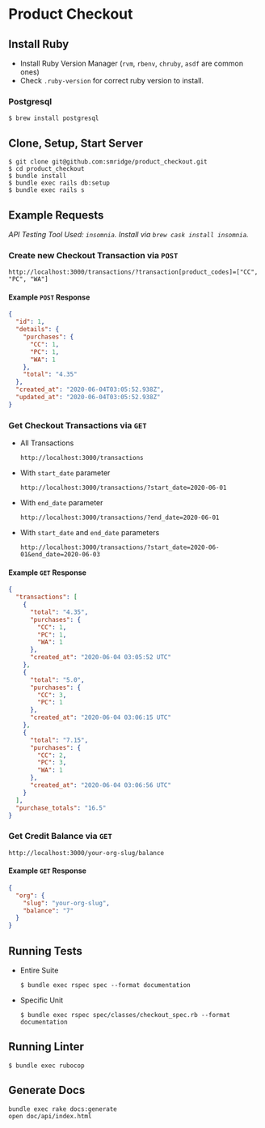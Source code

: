 # Product Checkout

## Install Ruby
  - Install Ruby Version Manager (`rvm`, `rbenv`, `chruby`, `asdf` are common ones)
  - Check `.ruby-version` for correct ruby version to install.

### Postgresql
```
$ brew install postgresql
```

## Clone, Setup, Start Server
```
$ git clone git@github.com:smridge/product_checkout.git
$ cd product_checkout
$ bundle install
$ bundle exec rails db:setup
$ bundle exec rails s
```

## Example Requests
*API Testing Tool Used: `insomnia`. Install via `brew cask install insomnia`.*

### Create new Checkout Transaction via `POST`
```
http://localhost:3000/transactions/?transaction[product_codes]=["CC", "PC", "WA"]
```

#### Example `POST` Response
```json
{
  "id": 1,
  "details": {
    "purchases": {
      "CC": 1,
      "PC": 1,
      "WA": 1
    },
    "total": "4.35"
  },
  "created_at": "2020-06-04T03:05:52.938Z",
  "updated_at": "2020-06-04T03:05:52.938Z"
}
```

### Get Checkout Transactions via `GET`
- All Transactions
  ```
  http://localhost:3000/transactions
  ```

- With `start_date` parameter
  ```
  http://localhost:3000/transactions/?start_date=2020-06-01
  ```

- With `end_date` parameter
  ```
  http://localhost:3000/transactions/?end_date=2020-06-01
  ```

- With `start_date` and `end_date` parameters
  ```
  http://localhost:3000/transactions/?start_date=2020-06-01&end_date=2020-06-03
  ```

#### Example `GET` Response
```json
{
  "transactions": [
    {
      "total": "4.35",
      "purchases": {
        "CC": 1,
        "PC": 1,
        "WA": 1
      },
      "created_at": "2020-06-04 03:05:52 UTC"
    },
    {
      "total": "5.0",
      "purchases": {
        "CC": 3,
        "PC": 1
      },
      "created_at": "2020-06-04 03:06:15 UTC"
    },
    {
      "total": "7.15",
      "purchases": {
        "CC": 2,
        "PC": 3,
        "WA": 1
      },
      "created_at": "2020-06-04 03:06:56 UTC"
    }
  ],
  "purchase_totals": "16.5"
}
```

### Get Credit Balance via `GET`
```
http://localhost:3000/your-org-slug/balance
```

#### Example `GET` Response
```json
{
  "org": {
    "slug": "your-org-slug",
    "balance": "7"
  }
}
```

## Running Tests
- Entire Suite
  ```
  $ bundle exec rspec spec --format documentation
  ```

- Specific Unit
  ```
  $ bundle exec rspec spec/classes/checkout_spec.rb --format documentation
  ```

## Running Linter
```
$ bundle exec rubocop
```

## Generate Docs
```
bundle exec rake docs:generate
open doc/api/index.html
```
